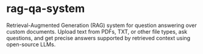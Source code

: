 # rag-qa-system
Retrieval-Augmented Generation (RAG) system for question answering over custom documents. Upload text from PDFs, TXT, or other file types, ask questions, and get precise answers supported by retrieved context using open-source LLMs.
